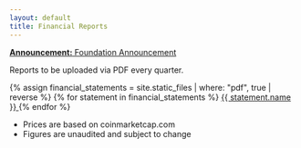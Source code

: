 ```yaml
---
layout: default
title: Financial Reports
---
```


<div class="message info">
  <a href="{% link foundation-announcement.md %}"><p><strong>Announcement:</strong> Foundation Announcement</p></a>
</div>

Reports to be uploaded via PDF every quarter.

<div class="financial-statements">
{% assign financial_statements = site.static_files | where: "pdf", true | reverse %}
{% for statement in financial_statements %}
  <a class="statement" href="{{ statement.path }}" title="Download PDF" target="_blank">
    <i class="ico ico-pdf"></i>
    <span class="name">{{ statement.name }}</span>
    <!--span class="date">{{ statement.modified_time | date_to_string }}</span-->
  </a>
{% endfor %}
</div>

- Prices are based on coinmarketcap.com
- Figures are unaudited and subject to change